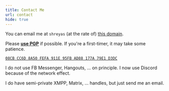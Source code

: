 ```yaml
---
title: Contact Me
url: contact
hide: true
---
```


You can email me at `shreyas` (at the rate of) [this domain](https://shreyasminocha.me).

Please [**use PGP**](https://emailselfdefense.fsf.org) if possible. If you're a first-timer, it may take some patience.

[`08CB CC6D 8A50 FEFA 911E 95FB AD88 177A 79E1 D3DC`](/pgp/0xAD88177A79E1D3DC.asc)

I do not use FB Messenger, Hangouts, … on principle. I now use Discord because of the network effect.

I do have semi-private XMPP, Matrix, … handles, but just send me an email.
